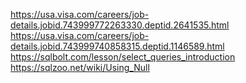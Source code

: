 
https://usa.visa.com/careers/job-details.jobid.743999772263330.deptid.2641535.html
https://usa.visa.com/careers/job-details.jobid.743999740858315.deptid.1146589.html
https://sqlbolt.com/lesson/select_queries_introduction
https://sqlzoo.net/wiki/Using_Null
